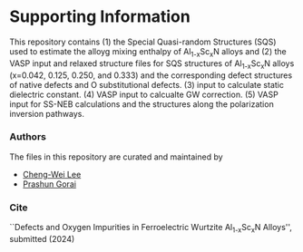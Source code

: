 # Supporting Information

This repository contains (1) the Special Quasi-random Structures (SQS) used to estimate the alloyg mixing enthalpy of Al<sub>1-x</sub>Sc<sub>x</sub>N alloys and (2) the VASP input and  relaxed structure files for SQS structures of Al<sub>1-x</sub>Sc<sub>x</sub>N alloys (x=0.042, 0.125, 0.250, and 0.333) and the corresponding defect structures of native defects and O substitutional defects. (3) input to calculate static dielectric constant. (4) VASP input to calcualte GW correction. (5) VASP input for SS-NEB calculations and the structures along the polarization inversion pathways.



### Authors

The files in this repository are curated and maintained by

* [Cheng-Wei Lee](mailto:clee2[at]mines[dot]edu)
* [Prashun Gorai](mailto:pgorai[at]mines[dot]edu)


### Cite

``Defects and Oxygen Impurities in Ferroelectric Wurtzite Al<sub>1-x</sub>Sc<sub>x</sub>N Alloys'', submitted (2024)

